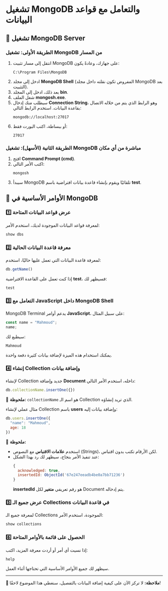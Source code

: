 # تشغيل MongoDB والتعامل مع قواعد البيانات

## 🚀 تشغيل MongoDB Server
### الطريقة الأولى: تشغيل MongoDB من المسار
1. انتقل إلى مسار تثبيت MongoDB على جهازك، وعادةً يكون:
   ```
   C:\Program Files\MongoDB
   ```
2. ادخل إلى مجلد **MongoDB Shell** (المفروض تكون نقلته داخل مجلد MongoDB بعد التثبيت).
3. بعد ذلك، ادخل إلى المجلد **bin**.
4. شغل الملف **mongosh.exe**.
5. سيطلب منك إدخال **Connection String**، وهو الرابط الذي يتم من خلاله الاتصال بقاعدة البيانات. استخدم الرابط التالي:
   ```
   mongodb://localhost:27017
   ```
6. أو ببساطة، اكتب البورت فقط:
   ```
   27017
   ```

### الطريقة الثانية (الأسهل): تشغيل MongoDB مباشرة من أي مكان
1. افتح **Command Prompt (cmd)**.
2. اكتب الأمر التالي:
   ```
   mongosh
   ```
3. سيبدأ MongoDB تلقائيًا ويقوم بإنشاء قاعدة بيانات افتراضية باسم **test**.

## 📌 الأوامر الأساسية في MongoDB

### 1️⃣ عرض قواعد البيانات المتاحة
لمعرفة قواعد البيانات الموجودة لديك، استخدم الأمر:
```javascript
show dbs
```

### 2️⃣ معرفة قاعدة البيانات الحالية
لمعرفة قاعدة البيانات التي تعمل عليها حاليًا، استخدم:
```javascript
db.getName()
```

إذا كنت تعمل على القاعدة الافتراضية **test**، فسيظهر لك:
```
test
```

### 3️⃣ التعامل مع **JavaScript** داخل MongoDB Shell
MongoDB Terminal يدعم أوامر **JavaScript**، على سبيل المثال:
```javascript
const name = "Mahmoud";
name;
```
سيطبع لك:
```
Mahmoud
```
يمكنك استخدام هذه الميزة لإضافة بيانات كثيرة دفعة واحدة.

### 4️⃣ إنشاء **Collection** وإضافة بيانات
لإنشاء Collection جديد وإضافة **Document** داخله، استخدم الأمر التالي:
```javascript
db.collectionName.insertOne({})
```
📌 **ملحوظة:** `collectionName` هو اسم الـ Collection الذي تريد إنشاؤه.

مثال عملي لإنشاء Collection باسم **users** وإضافة بيانات إليه:
```javascript
db.users.insertOne({
  "name": "Mahmoud",
  age: 18
})
```

📌 **ملحوظة:**
- استخدم **علامات الاقتباس** مع النصوص (Strings)، لكن الأرقام تكتب بدون اقتباس.
- عند تنفيذ الأمر بنجاح، سيظهر لك رد بهذا الشكل:
  ```javascript
  {
    acknowledged: true,
    insertedId: ObjectId('67e247eeadb4be0a7bb71236')
  }
  ```
  **insertedId** هو رقم تعريفي **متغير** لكل Document يتم إدخاله.

### 5️⃣ عرض جميع الـ Collections في قاعدة البيانات
لمعرفة جميع الـ Collections الموجودة، استخدم الأمر:
```javascript
show collections
```

### 6️⃣ الحصول على قائمة بالأوامر المتاحة
إذا نسيت أي أمر أو أردت معرفة المزيد، اكتب:
```javascript
help
```

سيظهر لك جميع الأوامر الأساسية التي تحتاجها أثناء العمل.

---
**🔹 ملاحظة:** لا تركز الآن على كيفية إضافة البيانات بالتفصيل، سنغطي هذا الموضوع لاحقًا!